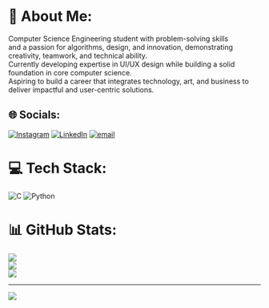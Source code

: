 # 💫 About Me:
Computer Science Engineering student with  problem-solving skills<br> and a passion for algorithms, design, and innovation, demonstrating creativity, teamwork, and technical ability. <br>Currently developing expertise in UI/UX design while building a solid foundation in core computer science.<br> Aspiring to build a career that integrates technology, art, and business to deliver impactful and user-centric solutions.


## 🌐 Socials:
[![Instagram](https://img.shields.io/badge/Instagram-%23E4405F.svg?logo=Instagram&logoColor=white)](https://instagram.com/divya_nagraj46) [![LinkedIn](https://img.shields.io/badge/LinkedIn-%230077B5.svg?logo=linkedin&logoColor=white)](https://linkedin.com/in/https://www.linkedin.com/in/devika-sn-50784a338?utm_source=share&utm_campaign=share_via&utm_content=profile&utm_medium=android_app) [![email](https://img.shields.io/badge/Email-D14836?logo=gmail&logoColor=white)](mailto:devikadivyasn@gmail.com) 

# 💻 Tech Stack:
![C](https://img.shields.io/badge/c-%2300599C.svg?style=for-the-badge&logo=c&logoColor=white) ![Python](https://img.shields.io/badge/python-3670A0?style=for-the-badge&logo=python&logoColor=ffdd54)
# 📊 GitHub Stats:
![](https://github-readme-stats.vercel.app/api?username=devikadivya46&theme=dark&hide_border=true&include_all_commits=false&count_private=false)<br/>
![](https://nirzak-streak-stats.vercel.app/?user=devikadivya46&theme=dark&hide_border=true)<br/>
![](https://github-readme-stats.vercel.app/api/top-langs/?username=devikadivya46&theme=dark&hide_border=true&include_all_commits=false&count_private=false&layout=compact)

---
[![](https://visitcount.itsvg.in/api?id=devikadivya46&icon=0&color=0)](https://visitcount.itsvg.in)

<!-- Proudly created with GPRM ( https://gprm.itsvg.in ) -->
